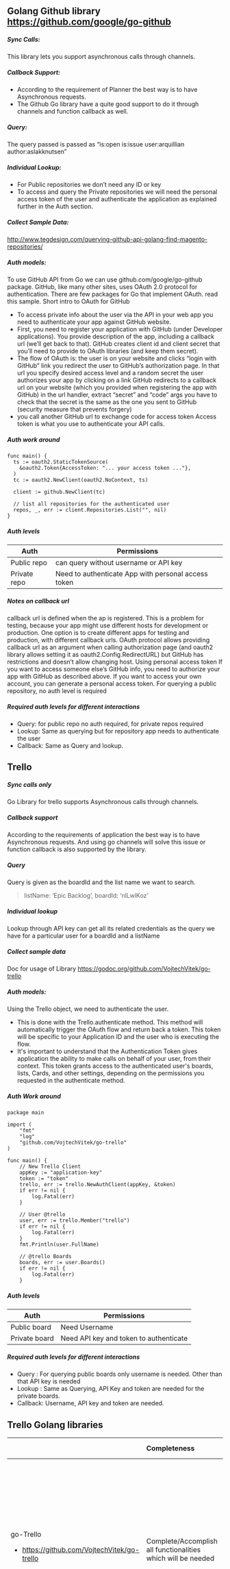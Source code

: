 ## Golang Github library https://github.com/google/go-github

##### Sync Calls:
This library lets you support asynchronous calls through channels.

##### Callback Support:
* According to the requirement of Planner the best way is to have Asynchronous requests.
* The Github Go library have a quite good support to do it through channels and function callback as well.

##### Query:
The query passed is passed as “is:open is:issue user:arquillian author:aslakknutsen”

##### Individual Lookup:
* For Public repositories we don’t need any ID or key
* To access and query the Private repositories we will need the personal access token of the user and authenticate the application as explained further in the Auth section.

##### Collect Sample Data:
http://www.tegdesign.com/querying-github-api-golang-find-magento-repositories/

##### Auth models:
To use GitHub API from Go we can use github.com/google/go-github package. GitHub, like many other sites, uses OAuth 2.0 protocol for authentication. There are few packages for Go that implement OAuth. read this sample.
Short intro to OAuth for GitHub
* To access private info about the user via the API in your web app you need to authenticate your app against GitHub website.
* First, you need to register your application with GitHub (under Developer applications). You provide description of the app, including a callback url (we’ll get back to that). GitHub creates client id and client secret that you’ll need to provide to OAuth libraries (and keep them secret).
* The flow of OAuth is:
the user is on your website and clicks “login with GitHub” link
you redirect the user to GitHub’s authorization page. In that url you specify desired access level and a random secret
the user authorizes your app by clicking on a link
GitHub redirects to a callback url on your website (which you provided when registering the app with GitHub)
in the url handler, extract “secret” and “code” args
you have to check that the secret is the same as the one you sent to GitHub (security measure that prevents forgery)
* you call another GitHub url to exchange code for access token
Access token is what you use to authenticate your API calls.

##### Auth work around

```golang
func main() {
  ts := oauth2.StaticTokenSource(
    &oauth2.Token{AccessToken: "... your access token ..."},
  )
  tc := oauth2.NewClient(oauth2.NoContext, ts)

  client := github.NewClient(tc)

  // list all repositories for the authenticated user
  repos, _, err := client.Repositories.List("", nil)
}
```

##### Auth levels

Auth | Permissions
------- | ---------
Public repo   | can query without username or API key
Private repo  | Need to authenticate App with personal access token

##### Notes on callback url
callback url is defined when the ap is registered. This is a problem for testing, because your app might use different hosts for development or production. One option is to create different apps for testing and production, with different callback urls. OAuth protocol allows providing callback url as an argument when calling authorization page (and oauth2 library allows setting it as oauth2.Config.RedirectURL) but GitHub has restrictions and doesn’t allow changing host.
Using personal access token
If you want to access someone else’s GitHub info, you need to authorize your app with GitHub as described above. If you want to access your own account, you can generate a personal access token.
For querying a public repository, no auth level is required


##### Required auth levels for different interactions
* Query: for public repo no auth required, for private repos required
* Lookup: Same as querying but for repository app needs to authenticate the user
* Callback: Same as Query and lookup.


## Trello

##### Sync calls only
Go Library for trello supports Asynchronous calls through channels.

##### Callback support
According to the requirements of application the best way is to have Asynchronous requests. And using go channels will solve this issue or function callback is also supported by the library.

##### Query
Query is given as the boardId and the list name we want to    search.
>listName: ‘Epic Backlog’,
>boardId: ‘nlLwlKoz’

##### Individual lookup
Lookup through API key can get all its related credentials as the query we have for a particular user for a boardId and a listName

##### Collect sample data
 Doc for usage of Library https://godoc.org/github.com/VojtechVitek/go-trello

##### Auth models:
Using the Trello object, we need to authenticate the user.
* This is done with the Trello.authenticate method. This method will automatically trigger the OAuth flow and return back a token. This token will be specific to your Application ID and the user who is executing the flow.
* It's important to understand that the Authentication Token gives application the ability to make calls on behalf of your user, from their context. This token grants access to the authenticated user's boards, lists, Cards, and other settings, depending on the permissions you requested in the authenticate method.

##### Auth Work around
```golang
package main

import (
    "fmt"
    "log"
    "github.com/VojtechVitek/go-trello"
)

func main() {
    // New Trello Client
    appKey := "application-key"
    token := "token"
    trello, err := trello.NewAuthClient(appKey, &token)
    if err != nil {
        log.Fatal(err)
    }

    // User @trello
    user, err := trello.Member("trello")
    if err != nil {
        log.Fatal(err)
    }
    fmt.Println(user.FullName)

    // @trello Boards
    boards, err := user.Boards()
    if err != nil {
        log.Fatal(err)
    }
```

##### Auth levels

Auth | Permissions
------- | ---------
Public board   | Need Username
Private board  | Need API key and token to authenticate

##### Required auth levels for different interactions
* Query : For querying public boards only username is needed. Other than that API key is needed
* Lookup : Same as Querying, API Key and token are needed for the private boards.
* Callback: Username, API key and token are needed.


## Trello Golang libraries

|        | Completeness                                                  | Style           | Community                                                                                                                               |                                                                               Feature Support | Auth  Support                                                                                                                                                                                           | Version    |
|:--------|:---------------------------------------------------------------|:-----------------|:-----------------------------------------------------------------------------------------------------------------------------------------|:----------------------------------------------------------------------------------------------|:---------------------------------------------------------------------------------------------------------------------------------------------------------------------------------------------------------|:------------|
| go-Trello <ul><li>https://github.com/VojtechVitek/go-trello</li></ul>| Complete/Accomplish all functionalities which will be needed  | Object oriented | <ul><li>last commit - on February 26</li><li>last pull request- on february 28</li><li> No. of users: 23 and 31 stars</li></ul>                                           | All the important and needed functionalities are supported by this library                    | User Name is needed as the basic auth support other than that to access Private cards API Key is needed and as a Application perspective we need to authenticate the app with user’s API key and token. | 0.1        |
| go-Trello <ul><li>https://github.com/octokit/go-octokit</li><li>https://golanglibs.com/top?q=trello</li></ul>| Complete | Object oriented | <ul><li>last commit - on February 26</li><li>last pull request- on february 28</li><li> No. of users: 23 and 31 stars</li></ul>                                           | All the important and needed functionalities are supported by this library                    | User Name is needed as the basic auth support other than that to access Private cards API Key is needed and as a Application perspective we need to authenticate the app with user’s API key and token. | 0.1        |

## Trello Python libraries

|        | Completeness                                                  | Style           | Community                                                                                                                               |                                                                               Feature Support | Auth  Support                                                                                                                                                                                           | Version    |
|:--------|:---------------------------------------------------------------|:-----------------|:-----------------------------------------------------------------------------------------------------------------------------------------|:----------------------------------------------------------------------------------------------|:---------------------------------------------------------------------------------------------------------------------------------------------------------------------------------------------------------|:------------|
| py-Trello <ul><li>Github Repo: https://github.com/sarumont/py-trello</li></ul><ul><li>https://pythonhosted.org/trello/trello.html</li></ul><ul><li>Examples: https://pythonhosted.org/trello/examples.html</li></ul>| Complete | Object oriented | <ul><li>last commit - on June 7 2016</li><li>last pull request- July 7 2016</li><li> Pull requests: 94</li><li>No. of contributors: 55</li></ul>                                           | All the important and needed functionalities are supported by this library                    | OAuth is supported and API Key and token is necessary. | 14        |
| py-Trello <ul><li>https://github.com/plish/Trolly</li></ul>|  Incomplete | Object oriented | <ul><li>last commit - on March 1 2016</li><li>last pull request- February 25 2016</li><li> Pull requests: 25</li><li>No. of contributors: 8</li></ul>                                           | Trello functionalities are there but no auth support till now.             | Library has no auth support. | No Version |

## Github Golang libraries

|        | Completeness                                                  | Style           | Community                                                                                                                               |                                                                               Feature Support | Auth  Support                                                                                                                                                                                           | Version    |
|:--------|:---------------------------------------------------------------|:-----------------|:-----------------------------------------------------------------------------------------------------------------------------------------|:----------------------------------------------------------------------------------------------|:---------------------------------------------------------------------------------------------------------------------------------------------------------------------------------------------------------|:------------|
| Go-Github <ul><li>https://github.com/google/go-github</li></ul> | Complete/Accomplish all functionalities which will be needed  | Object oriented | <ul><li>last commit - on 8 July 2016</li><li>Last Pull Request - on 10 July 2016</li><li> Pull requests: 247</li><li>No. of contributors: 95</li></ul>| All the important features are supported by the library and many are being added continuously | OAuth2 is supported for Github library and the app needs to get registered with github.A description plus a callback url is needed                                                                      | No version |
| go-octokit for golang github <ul><li>https://github.com/octokit/go-octokit</li></ul> | Some features are not yet added | Object oriented | <ul><li>last commit - on 12 March 2016</li><li>Last Pull Request - on 31 May 2016</li><li> Pull requests: 121</li><li>No. of contributors: 22</li></ul>| Go toolkit for the GitHub API, go-octokit is designed to be a hypermedia API client that wraps the GitHub API. | Auth is not supported for private repositories                                                                      | 4 |

## Github Python libraries

|        | Completeness                                                  | Style           | Community                                                                                                                               |                                                                               Feature Support | Auth  Support                                                                                                                                                                                           | Version    |
|:--------|:---------------------------------------------------------------|:-----------------|:-----------------------------------------------------------------------------------------------------------------------------------------|:----------------------------------------------------------------------------------------------|:---------------------------------------------------------------------------------------------------------------------------------------------------------------------------------------------------------|:------------|
| PyGithub <ul><li>https://github.com/PyGithub/PyGithub</li></ul>| Complete | Object oriented | <ul><li>last commit - on 8 July 2016</li><li>Last Pull Request - on 8 July 2016</li><li> Pull requests: 116</li><li>No. of contributors: 60</li></ul>| All the important features are supported by the library and many are being added continuously | OAuth2 is supported for Github library and the app needs to get registered with github.A description plus a callback url is needed                                                                      | 49 |
| PyGithub <ul><li>https://github.com/copitux/python-github3</li></ul>| Complete | Object oriented | <ul><li>last commit - on 28 November 2014</li><li>Last Pull Request - on 9 December 2015</li><li> Pull requests: 38</li><li>No. of contributors: 10</li></ul>| All the features of github is supported by the library| OAuth is used to authenticate a user                                                                  | 5 |
